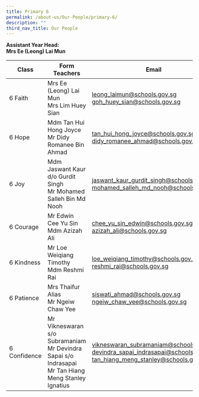 ```yaml
---
title: Primary 6
permalink: /about-us/Our-People/primary-6/
description: ""
third_nav_title: Our People
---
```

**Assistant Year Head:** <br>
**Mrs Ee (Leong) Lai Mun**


| Class | Form Teachers | Email |
| -------- | -------- | -------- |
|  6 Faith  | Mrs Ee (Leong) Lai Mun<br>Mrs Lim Huey Sian  | [leong_laimun@schools.gov.sg](leong_laimun@schools.gov.sg)<br>[goh_huey_sian@schools.gov.sg](goh_huey_sian@schools.gov.sg)
|  6 Hope  | Mdm Tan Hui Hong Joyce<br>Mr Didy Romanee Bin Ahmad  | [tan_hui_hong_joyce@schools.gov.sg](tan_hui_hong_joyce@schools.gov.sg)<br>[didy_romanee_ahmad@schools.gov.sg](didy_romanee_ahmad@schools.gov.sg)
|  6 Joy  | Mdm Jaswant Kaur d/o Gurdit Singh<br>Mr Mohamed Salleh Bin Md Nooh  | [jaswant_kaur_gurdit_singh@schools.gov.sg](jaswant_kaur_gurdit_singh@schools.gov.sg)<br>[mohamed_salleh_md_nooh@schools.gov.sg](mohamed_salleh_md_nooh@schools.gov.sg)
|  6 Courage  | Mr Edwin Cee Yu Sin<br>Mdm Azizah Ali  | [chee_yu_sin_edwin@schools.gov.sg](chee_yu_sin_edwin@schools.gov.sg)<br>[azizah_ali@schools.gov.sg](azizah_ali@schools.gov.sg)
|  6 Kindness  | Mr Loe Weiqiang Timothy<br>Mdm Reshmi Rai  | [loe_weiqiang_timothy@schools.gov.sg](loe_weiqiang_timothy@schools.gov.sg)<br>[reshmi_rai@schools.gov.sg](reshmi_rai@schools.gov.sg)
|  6 Patience  | Mrs Thaifur Alias<br>Mr Ngeiw Chaw Yee  | [siswati_ahmad@schools.gov.sg](siswati_ahmad@schools.gov.sg)<br>[ngeiw_chaw_yee@schools.gov.sg](ngeiw_chaw_yee@schools.gov.sg)
|  6 Confidence  |Mr Vikneswaran s/o Subramaniam<br> Mr Devindra Sapai s/o Indrasapai<br>Mr Tan Hiang Meng Stanley Ignatius  | [vikneswaran_subramaniam@schools.gov.sg](vikneswaran_subramaniam@schools.gov.sg)<br>[devindra_sapai_indrasapai@schools.gov.sg](devindra_sapai_indrasapai@schools.gov.sg)<br>[tan_hiang_meng_stanley@schools.gov.sg](tan_hiang_meng_stanley@schools.gov.sg)